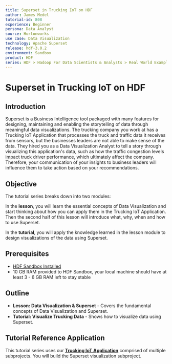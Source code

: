 ```yaml
---
title: Superset in Trucking IoT on HDF
author: James Medel
tutorial-id: 808
experience: Beginner
persona: Data Analyst
source: Hortonworks
use case: Data Visualization
technology: Apache Superset
release: hdf-3.0.2
environment: Sandbox
product: HDF
series: HDF > Hadoop For Data Scientists & Analysts > Real World Examples
---
```


# Superset in Trucking IoT on HDF

## Introduction

Superset is a Business Intelligence tool packaged with many features for designing, maintaining and enabling the storytelling of data through meaningful data visualizations. The trucking company you work at has a Trucking IoT Application that processes the truck and traffic data it receives from sensors, but the businesses leaders are not able to make sense of the data. They hired you as a Data Visualization Analyst to tell a story through visualizing this application's data, such as how the traffic congestion levels impact truck driver performance, which ultimately affect the company. Therefore, your communication of your insights to business leaders will influence them to take action based on your recommendations.

## Objective

The tutorial series breaks down into two modules:

In the **lesson**, you will learn the essential concepts of Data Visualization and start thinking about how you can apply them in the Trucking IoT Application. Then the second half of this lesson will introduce what, why, when and how to use Superset.

In the **tutorial**, you will apply the knowledge learned in the lesson module to design visualizations of the data using Superset.

## Prerequisites

- [HDF Sandbox Installed](https://hortonworks.com/downloads/#sandbox)
- 10 GB RAM provided to HDF Sandbox, your local machine should have at least 3 - 6 GB RAM left to stay stable

## Outline

- **Lesson: Data Visualization & Superset** - Covers the fundamental concepts of Data Visualization and Superset.
- **Tutorial: Visualize Trucking Data** - Shows how to visualize data using Superset.

## Tutorial Reference Application

This tutorial series uses our **[Trucking IoT Application](https://github.com/orendain/trucking-iot/tree/hadoop-summit-2017)** comprised of multiple subprojects. You will build the Superset visualization subproject.
